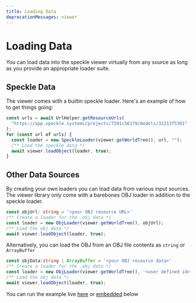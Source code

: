```yaml
---
title: Loading Data
deprecationMessages: viewer
---
```


<Banner />

# Loading Data

You can load data into the speckle viewer virtually from any source as long as you provide an appropriate loader suite.

## Speckle Data
The viewer comes with a builtin speckle loader. Here's an example of how to get things going:
```ts
const urls = await UrlHelper.getResourceUrls(
  "https://app.speckle.systems/projects/7591c56179/models/32213f5381"
);
for (const url of urls) {
  const loader = new SpeckleLoader(viewer.getWorldTree(), url, "");
  /** Load the speckle data */
  await viewer.loadObject(loader, true);
}
```

## Other Data Sources
By creating your own loaders you can load data from various input sources. The viewer library only come with a barebones OBJ loader in addition to the speckle loader. 

```ts
const objUrl: string = '<your OBJ resource URL>'
/** Create a loader for the .obj data */
const loader = new ObjLoader(viewer.getWorldTree(), objUrl);
/** Load the obj data */
await viewer.loadObject(loader, true);
```
Alternatively, you can load the OBJ from an OBJ file contents as `string` or `ArrayBuffer`
```ts
const objData:string | ArrayBuffer = '<your OBJ resource data>'
/** Create a loader for the .obj data */
const loader = new ObjLoader(viewer.getWorldTree(), '<user defined id>', objData);
/** Load the obj data */
await viewer.loadObject(loader, true);
```
You can run the example live [here](https://stackblitz.com/edit/speckle-obj-loader?file=index.html) or <VueCustomTooltip label="Embedding works only on chromium based browsers"><ins>embedded</ins></VueCustomTooltip> below

<Stackblitz projectId="speckle-obj-loader" :embedOptions="{ 
    height: 500,
    openFile: 'src/main.ts',
    view: 'preview',
    hideExplorer: true,
    hideNavigation: true }" />